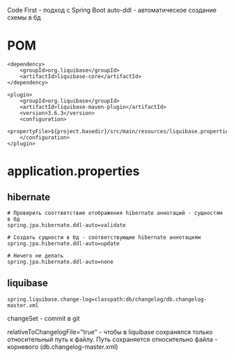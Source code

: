 Code First - подход с Spring Boot auto-ddl - автоматическое создание схемы в бд

# POM

```pom
<dependency>
	<groupId>org.liquibase</groupId>
	<artifactId>liquibase-core</artifactId>
</dependency>

<plugin>
	<groupId>org.liquibase</groupId>
	<artifactId>liquibase-maven-plugin</artifactId>
	<version>3.6.3</version>
	<configuration>
		<propertyFile>${project.basedir}/src/main/resources/liquibase.properties</propertyFile>
	</configuration>
</plugin>
```

# application.properties

## hibernate

```
# Проверить сооттветствие отображения hibernate аннотаций - сущностям в бд
spring.jpa.hibernate.ddl-auto=validate

# Создать сущности в бд - соответствующие hibernate аннотациям
spring.jpa.hibernate.ddl-auto=update

# Ничего не делать
spring.jpa.hibernate.ddl-auto=none
```

## liquibase

```
spring.liquibase.change-log=classpath:db/changelog/db.changelog-master.xml
```

changeSet - commit в git

relativeToChangelogFile="true" - чтобы в liquibase сохранялся только относительный путь к файлу. Путь сохраняется относительно файла - корневого (db.changelog-master.xml)